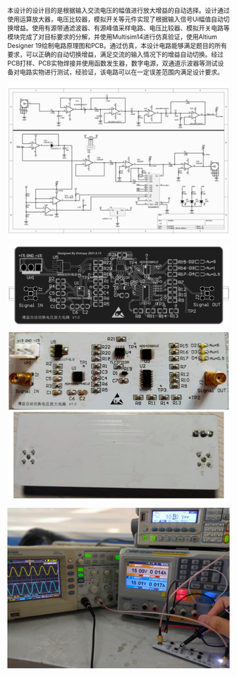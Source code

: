 本设计的设计目的是根据输入交流电压的幅值进行放大增益的自动选择。设计通过使用运算放大器，电压比较器，模拟开关等元件实现了根据输入信号Ui幅值自动切换增益。使用有源带通滤波器、有源峰值采样电路、电压比较器、模拟开关电路等模块完成了对目标要求的分解，并使用Multisim14进行仿真验证，使用Altium Designer 19绘制电路原理图和PCB。通过仿真，本设计电路能够满足题目的所有要求，可以正确的自动切换增益，满足交流的输入情况下的增益自动切换。经过PCB打样、PCB实物焊接并使用函数发生器，数字电源，双通道示波器等测试设备对电路实物进行测试，经验证，该电路可以在一定误差范围内满足设计要求。

![](/2.Docs/SCH.jpg)

![](2.Docs\PCBjpg.jpg)

![](2.Docs\Circuit.jpg)

![](2.Docs\real.jpg)